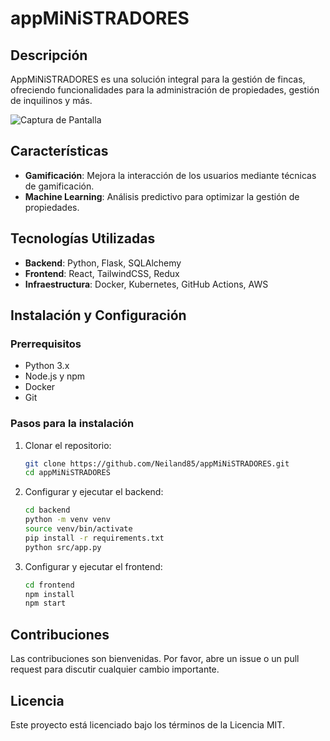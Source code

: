 # appMiNiSTRADORES

## Descripción

AppMiNiSTRADORES es una solución integral para la gestión de fincas, ofreciendo funcionalidades para la administración de propiedades, gestión de inquilinos y más.

![Captura de Pantalla](docs/screenshots/app_overview.png)

## Características

- **Gamificación**: Mejora la interacción de los usuarios mediante técnicas de gamificación.
- **Machine Learning**: Análisis predictivo para optimizar la gestión de propiedades.

## Tecnologías Utilizadas

- **Backend**: Python, Flask, SQLAlchemy
- **Frontend**: React, TailwindCSS, Redux
- **Infraestructura**: Docker, Kubernetes, GitHub Actions, AWS

## Instalación y Configuración

### Prerrequisitos

- Python 3.x
- Node.js y npm
- Docker
- Git

### Pasos para la instalación

1. Clonar el repositorio:
    ```bash
    git clone https://github.com/Neiland85/appMiNiSTRADORES.git
    cd appMiNiSTRADORES
    ```

2. Configurar y ejecutar el backend:
    ```bash
    cd backend
    python -m venv venv
    source venv/bin/activate
    pip install -r requirements.txt
    python src/app.py
    ```

3. Configurar y ejecutar el frontend:
    ```bash
    cd frontend
    npm install
    npm start
    ```

## Contribuciones

Las contribuciones son bienvenidas. Por favor, abre un issue o un pull request para discutir cualquier cambio importante.

## Licencia

Este proyecto está licenciado bajo los términos de la Licencia MIT.
